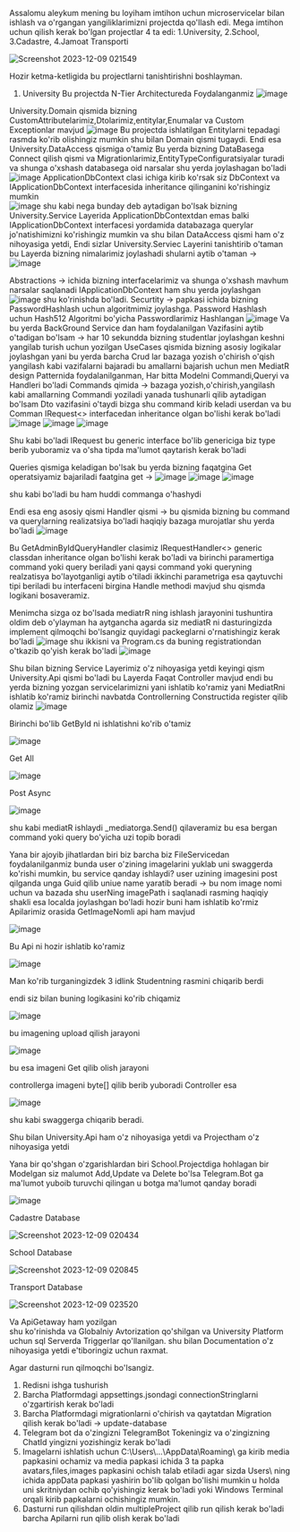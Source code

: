 Assalomu aleykum mening bu loyiham imtihon uchun microservicelar bilan ishlash va o'rgangan yangiliklarimizni projectda qo'llash edi.
Mega imtihon uchun qilish kerak bo'lgan projectlar 4 ta edi: 1.University, 2.School, 3.Cadastre, 4.Jamoat Transporti

![Screenshot 2023-12-09 021549](https://github.com/Berdikulov-571/Exam-Microservice/assets/125897994/fb7889d6-85c8-4e3f-ab1a-839ff071ae85)

Hozir ketma-ketligida bu projectlarni tanishtirishni boshlayman. 
1. University
Bu projectda N-Tier Architectureda Foydalanganmiz
![image](https://github.com/Berdikulov-571/Exam-Microservice/assets/125897994/2c65b3e3-5bbe-4b35-bebe-dc2767828477)

University.Domain qismida bizning CustomAttributelarimiz,Dtolarimiz,entitylar,Enumalar va Custom Exceptionlar mavjud 
![image](https://github.com/Berdikulov-571/Exam-Microservice/assets/125897994/8a082de0-eb0a-42eb-9540-4104709c4533)
Bu projectda ishlatilgan Entitylarni tepadagi rasmda ko'rib olishingiz mumkin shu bilan Domain qismi tugaydi. Endi esa University.DataAccess qismiga o'tamiz Bu yerda bizning DataBasega Connect qilish qismi va Migrationlarimiz,EntityTypeConfiguratsiyalar turadi va shunga o'xshash databasega oid narsalar shu yerda joylashagan bo'ladi 
![image](https://github.com/Berdikulov-571/Exam-Microservice/assets/125897994/cbafac72-e978-4bc0-90ea-030091b6280f) ApplicationDbContext clasi ichiga kirib ko'rsak siz DbContext va IApplicationDbContext interfacesida inheritance qilinganini ko'rishingiz mumkin  
![image](https://github.com/Berdikulov-571/Exam-Microservice/assets/125897994/4edf0ff8-b336-4555-87d2-7582b499ec2a)
shu kabi nega bunday deb aytadigan bo'lsak bizning University.Service Layerida ApplicationDbContextdan emas balki IApplicationDbContext interfacesi yordamida databazaga querylar jo'natishimizni ko'rishingiz mumkin va shu bilan DataAccess qismi ham o'z nihoyasiga yetdi,
Endi sizlar University.Serviec Layerini tanishtirib o'taman bu Layerda bizning nimalarimiz joylashadi shularni aytib o'taman ->  
![image](https://github.com/Berdikulov-571/Exam-Microservice/assets/125897994/6aaf192a-6417-4e4e-ad16-f82383fa29a9)

Abstractions -> ichida bizning interfacelarimiz va shunga o'xshash mavhum narsalar saqlanadi IApplicationDbContext ham shu yerda joylashgan
![image](https://github.com/Berdikulov-571/Exam-Microservice/assets/125897994/78dba1ca-3583-48e6-a312-d90598bb75f4)
shu ko'rinishda bo'ladi.
Securtity -> papkasi ichida bizning PasswordHashlash uchun algoritmimiz joylashga. Password Hashlash uchun Hash512 Algoritmi bo'yicha Passwordlarimiz Hashlangan
![image](https://github.com/Berdikulov-571/Exam-Microservice/assets/125897994/b09d0203-1b05-402c-8a82-c77e0e5075bf)
Va bu yerda BackGround Service dan ham foydalanilgan Vazifasini aytib o'tadigan bo'lsam -> har 10 sekundda bizning studentlar joylashgan keshni yangilab turish uchun yozilgan 
UseCases qismida bizning asosiy logikalar joylashgan  yani bu yerda barcha Crud lar bazaga yozish o'chirish o'qish yangilash kabi vazifalarni bajaradi bu amallarni bajarish uchun men MediatR design Patternida foydalanilganman, Har bitta Modelni Commandi,Queryi va Handleri bo'ladi Commands qimida -> bazaga yozish,o'chirish,yangilash kabi amallarning Commandi yoziladi yanada tushunarli qilib aytadigan bo'lsam Dto vazifasini o'taydi bizga shu command kirib keladi userdan va bu Comman IRequest<> interfacedan inheritance olgan bo'lishi kerak bo'ladi 
![image](https://github.com/Berdikulov-571/Exam-Microservice/assets/125897994/89da5233-8818-40a9-a260-d1e17ff85931)
![image](https://github.com/Berdikulov-571/Exam-Microservice/assets/125897994/b322364f-4c50-400b-8cba-a8a8515bb76d)
![image](https://github.com/Berdikulov-571/Exam-Microservice/assets/125897994/7df999a2-9b96-4c43-9dec-f241fd269e7d)

Shu kabi bo'ladi IRequest bu generic interface bo'lib genericiga biz type berib yuboramiz va o'sha tipda ma'lumot qaytarish kerak bo'ladi

Queries qismiga keladigan bo'lsak bu yerda bizning faqatgina Get operatsiyamiz bajariladi faatgina get -> 
![image](https://github.com/Berdikulov-571/Exam-Microservice/assets/125897994/f7492f8b-f6cd-48c3-a214-75d8c3a24381)
![image](https://github.com/Berdikulov-571/Exam-Microservice/assets/125897994/7b03ce6a-7a22-410b-8faf-227b7e70cc52)
![image](https://github.com/Berdikulov-571/Exam-Microservice/assets/125897994/4b2fa9dd-28b7-46db-81b5-701b8784e867)

shu kabi bo'ladi bu ham huddi commanga o'hashydi

Endi esa eng asosiy qismi Handler qismi -> bu qismida bizning bu command va querylarning realizatsiya bo'ladi haqiqiy bazaga murojatlar shu yerda bo'ladi 
![image](https://github.com/Berdikulov-571/Exam-Microservice/assets/125897994/b29b605e-5ff6-4b4f-b7ae-fddbd06ce4fc)

Bu GetAdminByIdQueryHandler clasimiz IRequestHandler<> generic classdan inheritance olgan bo'lishi kerak bo'ladi va birinchi paramertiga command yoki query beriladi yani qaysi command yoki queryning realzatisya bo'layotganligi aytib o'tiladi ikkinchi parametriga esa qaytuvchi tipi beriladi bu interfaceni birgina Handle methodi mavjud shu qismda logikani bosaveramiz.

Menimcha sizga oz bo'lsada mediatrR ning ishlash jarayonini tushuntira oldim deb o'ylayman ha aytgancha agarda siz mediatR ni dasturingizda implement qilmoqchi bo'lsangiz quyidagi packeglarni o'rnatishingiz kerak bo'ladi
![image](https://github.com/Berdikulov-571/Exam-Microservice/assets/125897994/b47167b8-712f-439d-80bc-494b387524b1)
shu ikkisni va Program.cs da buning registrationdan o'tkazib qo'yish kerak bo'ladi 
![image](https://github.com/Berdikulov-571/Exam-Microservice/assets/125897994/45643928-4d42-4f12-a658-0485e3e1ddae)

Shu bilan bizning Service Layerimiz o'z nihoyasiga yetdi keyingi qism University.Api qismi bo'ladi bu Layerda Faqat Controller mavjud endi bu yerda bizning yozgan servicelarimizni yani ishlatib ko'ramiz yani MediatRni ishlatib ko'ramiz birinchi navbatda Controllerning Constructida register qilib olamiz
![image](https://github.com/Berdikulov-571/Exam-Microservice/assets/125897994/2b558d9b-47d9-42f2-a7cd-de96f80f9be5)

Birinchi bo'lib GetById ni ishlatishni ko'rib o'tamiz 

![image](https://github.com/Berdikulov-571/Exam-Microservice/assets/125897994/78757fa7-6645-48cc-9ae6-9bded6bd1237)

Get All 

![image](https://github.com/Berdikulov-571/Exam-Microservice/assets/125897994/40a0a202-17f2-4567-9005-feaecc01800a)

Post Async

![image](https://github.com/Berdikulov-571/Exam-Microservice/assets/125897994/d80e678d-9bce-42ed-ad09-bfa80be47fc3)


shu kabi mediatR ishlaydi _mediatorga.Send() qilaveramiz bu esa bergan command yoki query bo'yicha uzi topib boradi

Yana bir ajoyib jihatlardan biri biz barcha biz FileServicedan foydalanilganmiz bunda user o'zining imagelarini yuklab uni swaggerda ko'rishi mumkin, bu service qanday ishlaydi? user uzining imagesini post qilganda unga Guid qilib uniue name yaratib beradi -> bu nom image nomi uchun va bazada shu userNing imagePath i saqlanadi rasming haqiqiy shakli esa localda joylashgan bo'ladi hozir buni ham ishlatib ko'rmiz 
Apilarimiz orasida GetImageNomli api ham mavjud

![image](https://github.com/Berdikulov-571/Exam-Microservice/assets/125897994/9b9c28b8-3557-420a-88b8-b0501617f436)

Bu Api ni hozir ishlatib ko'ramiz 

![image](https://github.com/Berdikulov-571/Exam-Microservice/assets/125897994/8fc0af9f-1c2f-42df-a3d1-242a0fa22224)

Man ko'rib turganingizdek 3 idlink Studentning rasmini chiqarib berdi 

endi siz bilan buning logikasini ko'rib chiqamiz

![image](https://github.com/Berdikulov-571/Exam-Microservice/assets/125897994/05975bba-600b-4e24-80fd-c841404db1fa)

bu imagening upload qilish jarayoni 

![image](https://github.com/Berdikulov-571/Exam-Microservice/assets/125897994/9261c293-feac-4547-91be-ed33e3b096be)

bu esa imageni Get qilib olish jarayoni 

controllerga imageni byte[] qilib berib yuboradi Controller esa 

![image](https://github.com/Berdikulov-571/Exam-Microservice/assets/125897994/420fbd00-e584-4bcc-a163-8848e4a8590c)

shu kabi swaggerga chiqarib beradi.

Shu bilan University.Api ham o'z nihoyasiga yetdi va Projectham o'z nihoyasiga yetdi

Yana bir qo'shgan o'zgarishlardan biri School.Projectdiga hohlagan bir Modelgan siz malumot Add,Update va Delete bo'lsa Telegram.Bot ga ma'lumot yuboib turuvchi qilingan u botga ma'lumot qanday boradi 

![image](https://github.com/Berdikulov-571/Exam-Microservice/assets/125897994/3e1f90cb-1cd1-40aa-b532-20be09a7f212)

Cadastre Database

![Screenshot 2023-12-09 020434](https://github.com/Berdikulov-571/Exam-Microservice/assets/125897994/37381d69-83d2-4877-ab7c-440b99462a0d)

School Database

![Screenshot 2023-12-09 020845](https://github.com/Berdikulov-571/Exam-Microservice/assets/125897994/49b3f895-75d2-46a0-a2d4-790a577ee724)

Transport Database

![Screenshot 2023-12-09 023520](https://github.com/Berdikulov-571/Exam-Microservice/assets/125897994/02da1b82-103d-42a8-9789-39df26cf953e)

Va ApiGetaway ham yozilgan  
shu ko'rinishda va Globalniy Avtorization qo'shilgan va University Platform uchun sql Serverda Triggerlar qo'llanilgan. shu bilan Documentation o'z nihoyasiga yetdi e'tiboringiz uchun raxmat.

Agar dasturni run qilmoqchi bo'lsangiz.
1. Redisni ishga tushurish
2. Barcha Platformdagi appsettings.jsondagi connectionStringlarni o'zgartirish kerak bo'ladi
3. Barcha Platformdagi migrationlarni o'chirish va qaytatdan Migration qilish kerak bo'ladi -> update-database
4. Telegram bot da o'zingizni TelegramBot Tokeningiz va o'zingizning ChatId yingizni yozishingiz kerak bo'ladi
5. Imagelarni ishlatish uchun C:\\Users\\...\\AppData\\Roaming\\ ga kirib media papkasini ochamiz va media papkasi ichida 3 ta papka avatars,files,images papkasini ochish talab etiladi agar sizda Users\ ning ichida appData papkasi yashirin bo'lib qolgan bo'lishi mumkin u holda uni skritniydan ochib qo'yishingiz kerak bo'ladi yoki Windows Terminal orqali kirib papkalarni ochishingiz mumkin.
6. Dasturni run qilishdan oldin multipleProject qilib run qilish kerak bo'ladi barcha Apilarni run qilib olish kerak bo'ladi 
